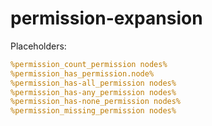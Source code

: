 # permission-expansion
Placeholders:
```yaml
%permission_count_permission nodes%
%permission_has_permission.node%
%permission_has-all_permission nodes%
%permission_has-any_permission nodes%
%permission_has-none_permission nodes%
%permission_missing_permission nodes%
```